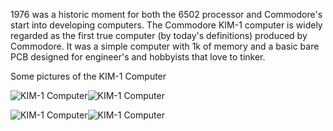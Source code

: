 1976 was a historic moment for both the 6502 processor and Commodore's start into developing computers. The Commodore KIM-1 computer is widely regarded as the first true computer (by today's definitions) produced by Commodore. It was a simple computer with 1k of memory and a basic bare PCB designed for engineer's and hobbyists that love to tinker.

Some pictures of the KIM-1 Computer

<img src="https://www.commodore.ca/wp-content/uploads/2018/11/white-commodore-mos-kim1.gif" alt="KIM-1 Computer"/><img src="https://oldcomputers.net/pics/kim1.jpg" alt="KIM-1 Computer"/>

<img src="https://oldcomputers.net/pics/kim1-b.jpg" alt="KIM-1 Computer"/><img src="https://www.nightfallcrew.com/wp-content/uploads/2015/12/mos-kim-1-both-no-border-545.jpg" alt="KIM-1 Computer"/>
